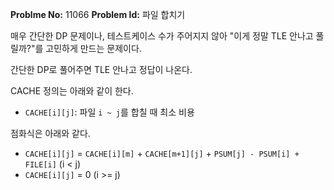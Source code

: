 **Problme No:** 11066
**Problem Id:** 파일 합치기


매우 간단한 DP 문제이나, 테스트케이스 수가 주어지지 않아 "이게 정말 TLE 안나고 풀릴까?"를 고민하게 만드는 문제이다.


간단한 DP로 풀어주면 TLE 안나고 정답이 나온다.


CACHE 정의는 아래와 같이 한다.


- `CACHE[i][j]`: 파일 `i ~ j`를 합칠 때 최소 비용


점화식은 아래와 같다.


- `CACHE[i][j]` = `CACHE[i][m]` + `CACHE[m+1][j]` + `PSUM[j] - PSUM[i] + FILE[i]` (i < j)
- `CACHE[i][j]` = 0 (i >= j)
